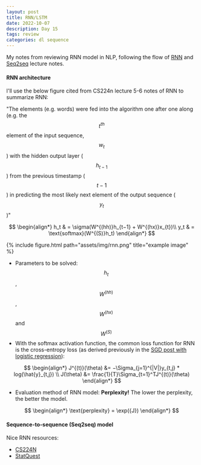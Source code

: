 ```yaml
---
layout: post
title: RNN/LSTM
date: 2022-10-07
description: Day 15
tags: review
categories: dl sequence
---
```


My notes from reviewing RNN model in NLP, following the flow of [RNN](https://web.stanford.edu/class/cs224n/readings/cs224n-2019-notes05-LM_RNN.pdf) and [Seq2seq](https://web.stanford.edu/class/cs224n/readings/cs224n-2019-notes06-NMT_seq2seq_attention.pdf) lecture notes.

#### RNN architecture

I'll use the below figure cited from CS224n lecture 5-6 notes of RNN to summarize RNN:

"The elements (e.g. words) were fed into the algorithm one after one along (e.g. the $$t^{th}$$ element of the input sequence, $$w_{t}$$) with the hidden output layer ($$h_{t-1}$$) from the previous timestamp ($$t-1$$) in predicting the most likely next element of the output sequence ($$y_{t}$$)" 

$$
\begin{align*}
h_t & = \sigma(W^{(hh)}h_{t−1} + W^{(hx)}x_{t})\\
y_t & = \text{softmax}(W^{(S)}h_t)
\end{align*}
$$


<div class="row">
    <div class="col-sm mt-3 mt-md-0">
        {% include figure.html path="assets/img/rnn.png" title="example image" %}
    </div>
</div>

- Parameters to be solved: $$h_t$$, $$W^{(hh)}$$, $$W^{(hx)}$$ and $$W^{(S)}$$
- With the softmax activation function, the common loss function for RNN is the cross-entropy loss (as derived previously in the [SGD post with logistic regression](https://achchg.github.io/blog/2022/Stochastic_gradient_descent/)):


$$
\begin{align*}
J^{(t)}(\theta) &= −\Sigma_{j=1}^{|V|}y_{t,j} * log(\hat{y}_{t,j}) \\
J(\theta) &= \frac{1}{T}\Sigma_{t=1}^TJ^{(t)}(\theta)
\end{align*}
$$

- Evaluation method of RNN model: **Perplexity!** The lower the perplexity, the better the model.

$$
\begin{align*}
\text{perplexity} = \exp({J})
\end{align*}
$$


#### Sequence-to-sequence (Seq2seq) model




Nice RNN resources:
- [CS224N](https://web.stanford.edu/class/cs224n/slides/cs224n-2022-lecture05-rnnlm.pdf)
- [StatQuest](https://www.youtube.com/watch?v=AsNTP8Kwu80)